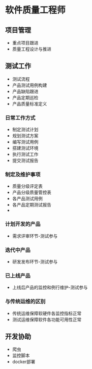 # 软件质量工程师

## 项目管理

- 重点项目跟进
- 质量工程设计与推进

## 测试工作

- 测试流程
- 产品测试用例构建
- 产品缺陷跟进
- 产品定期巡检
- 产品质量标准定义

### 日常工作方式

- 制定测试计划
- 规划测试方案
- 编写测试用例
- 搭建测试环境
- 执行测试工作
- 提交测试报告

### 制定及维护事项

- 质量分级评定表
- 产品分级质量管控表
- 各产品测试用例
- 各产品定期测试报告
- 

### 计划开发的产品

- 需求评审环节-测试参与

### 迭代中产品

- 研发发布环节-测试参与

### 已上线产品

- 上线后产品的监控和例行维护-测试参与

### 与传统运维的区别

- 传统运维保障软硬件各监控指标正常
- 测试运维保障软件各功能可用性正常

## 开发协助

- 爬虫
- 监控脚本
- docker部署